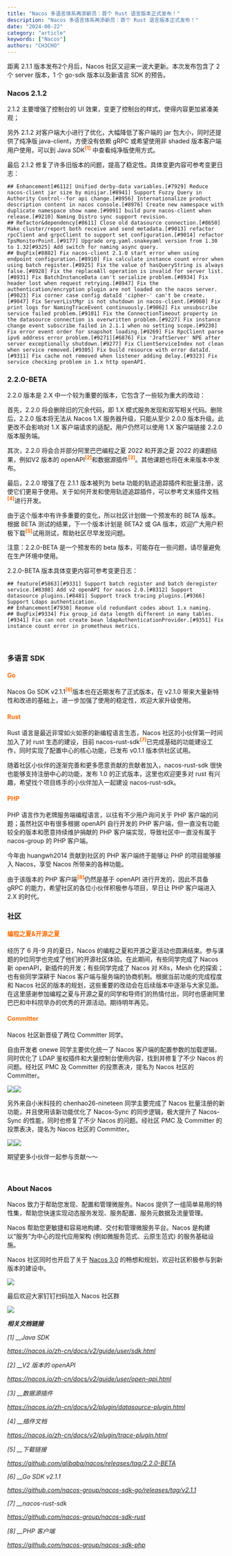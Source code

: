 ```yaml
---
title: "Nacos 多语言体系再添新员：首个 Rust 语言版本正式发布！"
description: "Nacos 多语言体系再添新员：首个 Rust 语言版本正式发布！"
date: "2024-08-22"
category: "article"
keywords: ["Nacos"]
authors: "CH3CHO"
---
```


<font style="color:rgba(0, 0, 0, 0.9);">距离 2.1.1 版本发布2个月后，Nacos 社区又迎来一波大更新。本次发布包含了 2 个 server 版本，1 个 go-sdk 版本以及新语言 SDK 的预告。</font>

### Nacos 2.1.2
<font style="color:rgba(0, 0, 0, 0.9);">2.1.2 主要增强了控制台的 UI 效果，变更了控制台的样式，使得内容更加紧凑美观；</font>

<font style="color:rgba(0, 0, 0, 0.9);">另外 2.1.2 对客户端大小进行了优化，大幅降低了客户端的 jar 包大小，同时还提供了纯净版 java-client，方便没有依赖 gRPC 或希望使用非 shaded 版本客户端用户使用，可以到 Java SDK</font><sup>**<font style="color:rgb(255, 106, 0);">[1</font>**</sup><sup>**<font style="color:rgb(255, 106, 0);">]</font>**</sup><font style="color:rgba(0, 0, 0, 0.9);"> </font><font style="color:rgba(0, 0, 0, 0.9);">中查看纯净版使用方式。</font>

<font style="color:rgba(0, 0, 0, 0.9);">最后 2.1.2 修复了许多旧版本的问题，提高了稳定性。具体变更内容可参考变更日志：</font>

```plain
## Enhancement[#6112] Unified derby-data variables.[#7929] Reduce nacos-client jar size by minijar.[#8941] Support Fuzzy Query in Authority Control--for api change.[#8956] Internationalize product description content in nacos console.[#8976] Create new namespace with duplicate namespace show name.[#9091] build pure nacos-client when release.[#9210] Naming Distro sync support revision.
## Refactor&dependency[#8611] Close old datasource connection.[#8650] Make cluster/report both receive and send metadata.[#9013] refactor rpcClient and grpcClient to support set configuration.[#9014] refactor TpsMonitorPoint.[#9177] Upgrade org.yaml.snakeyaml version from 1.30 to 1.32[#9325] Add switch for naming async query.
## BugFix[#8882] Fix nacos-client 2.1.0 start error when using endpoint configuration.[#8910] Fix calculate instance count error when using batch register.[#8925] Fix the value of hasQueryString is always false.[#8928] Fix the replaceAll operation is invalid for server list.[#8931] Fix BatchInstanceData can't serialize problem.[#8934] Fix header lost when request retrying.[#8947] Fix the authentication/encryption plugin are not loaded on the nacos server.[#9023] Fix corner case config dataId 'cipher-' can't be create.[#9047] Fix ServerListMgr is not shutdown in nacos-client.[#9060] Fix print logs for NamingTraceEvent continuously.[#9062] Fix unsubscribe service failed problem.[#9101] Fix the ConnectionTimeout property in the datasource connection is overwritten problem.[#9227] Fix instance change event subscribe failed in 2.1.1 when no setting scope.[#9230] Fix error event order for snapshot loading.[#9269] Fix RpcClient parse ipv6 address error problem.[#9271][#6876] Fix 'JraftServer' NPE after server exceptionally shutdown.[#9277] Fix ClientServiceIndex not clean when service removed.[#9305] Fix build resource with error dataId.[#9311] Fix cache not removed when listener adding delay.[#9323] Fix service checking problem in 1.x http openAPI.
```

### 2.2.0-BETA
<font style="color:rgba(0, 0, 0, 0.9);">2.2.0 版本是 2.X 中一个较为重要的版本，它包含了一些较为重大的改动：</font><font style="color:rgba(0, 0, 0, 0.9);">  
</font>

<font style="color:rgba(0, 0, 0, 0.9);">首先，2.2.0 将会删除旧的冗余代码，即 1.X 模式服务发现和双写相关代码。删除后，2.2.0 版本将无法从 Nacos 1.X 服务器升级，只能从至少 2.0.0 版本升级。此更改不会影响对 1.X 客户端请求的适配，用户仍然可以使用 1.X 客户端链接 2.2.0 版本服务端。</font>

<font style="color:rgba(0, 0, 0, 0.9);">其次，2.2.0 将会合并部分阿里巴巴编程之夏 2022 和开源之夏 2022 的课题结果，例如V2 版本的 openAPI</font><sup>**<font style="color:rgb(255, 106, 0);">[2</font>**</sup><sup>**<font style="color:rgb(255, 106, 0);">]</font>**</sup><font style="color:rgba(0, 0, 0, 0.9);">和数据源插件</font><sup>**<font style="color:rgb(255, 106, 0);">[3</font>**</sup><sup>**<font style="color:rgb(255, 106, 0);">]</font>**</sup><font style="color:rgba(0, 0, 0, 0.9);">。其他课题也将在未来版本中发布。</font>

<font style="color:rgba(0, 0, 0, 0.9);">最后，2.2.0 增强了在 2.1.1 版本被列为 beta 功能的轨迹追踪插件和批量注册，这使它们更易于使用。关于如何开发和使用轨迹追踪插件，可以参考文末插件文档</font><sup>**<font style="color:rgb(255, 106, 0);">[4</font>**</sup><sup>**<font style="color:rgb(255, 106, 0);">]</font>**</sup><font style="color:rgba(0, 0, 0, 0.9);">进行开发。</font>

<font style="color:rgba(0, 0, 0, 0.9);">由于这个版本中有许多重要的变化，所以社区计划做一个预发布的 BETA 版本。根据 BETA 测试的结果，下一个版本计划是 BETA2 或 GA 版本，欢迎广大用户积极下载</font><sup>**<font style="color:rgb(255, 106, 0);">[5</font>**</sup><sup>**<font style="color:rgb(255, 106, 0);">]</font>**</sup><font style="color:rgba(0, 0, 0, 0.9);">试用测试，帮助社区尽早发现问题。</font>

注意：2.2.0-BETA 是一个预发布的 beta 版本，可能存在一些问题，请尽量避免在生产环境中使用。

<font style="color:rgba(0, 0, 0, 0.9);">2.2.0-BETA 版本具体变更内容可参考变更日志：</font>

```plain
## feature[#5863][#9331] Support batch register and batch deregister service.[#8308] Add v2 openAPI for nacos 2.0.[#8312] Support datasource plugins.[#8481] Support track tracing plugins.[#9366] Support Ldaps authentication.
## Enhancement[#7930] Reomve old redundant codes about 1.x naming.
## BugFix[#9334] Fix group_id data length different in many tables.[#9341] Fix can not create bean ldapAuthenticationProvider.[#9351] Fix instance count error in prometheus metrics.
```

_**<font style="color:rgb(242, 98, 46);">  
</font>**_

### 多语言 SDK
#### <font style="color:rgb(255, 106, 0);">Go</font>
<font style="color:rgba(0, 0, 0, 0.9);">Nacos Go SDK v2.1.1</font><sup>**<font style="color:rgb(255, 106, 0);">[6</font>**</sup><sup>**<font style="color:rgb(255, 106, 0);">]</font>**</sup><font style="color:rgba(0, 0, 0, 0.9);">版本也在近期发布了正式版本，在 v2.1.0 带来大量新特性和改进的基础上，进一步加强了使用的稳定性，欢迎大家升级使用。</font>

#### <font style="color:rgb(255, 106, 0);">Rust</font>
<font style="color:rgba(0, 0, 0, 0.9);">Rust 语言是最近非常如火如荼</font><font style="color:rgba(0, 0, 0, 0.9);">的新编程语言生态，Nacos 社区的小伙伴第一时间加入了对 rust 生态的建设，目前 nacos-rust-sdk</font><sup>**<font style="color:rgb(255, 106, 0);">[7</font>**</sup><sup>**<font style="color:rgb(255, 106, 0);">]</font>**</sup><font style="color:rgba(0, 0, 0, 0.9);">已完成基础的功能建设工作，同时实现了配置中心的核心功能，已发布 v0.1.1 版本供社区试用。</font><font style="color:rgba(0, 0, 0, 0.9);">  
</font>

<font style="color:rgba(0, 0, 0, 0.9);">随着社区小伙伴的逐渐完善和更多愿意贡献的贡献者加入，nacos-rust-sdk 很快也能够支持注册中心的功能，发布 1.0 的正式版本，这里也欢迎更多对 rust 有兴趣，希望找个项目练手的小伙伴加入一起建设 nacos-rust-sdk。</font>

#### <font style="color:rgb(255, 106, 0);">PHP</font>
<font style="color:rgba(0, 0, 0, 0.9);">PHP 语言作为老牌服务端编程语言，以往有不少用户询问关于 PHP 客户端的问题；</font><font style="color:rgba(0, 0, 0, 0.9);">虽然社区中有很多根据 openAPI 自行开发的 PHP 客户端，但一直没有功能较全的版本和愿意持续维护捐献的 PHP 客户端实现，导致社区中一直没有属于 nacos-group 的 PHP 客户端。</font><font style="color:rgba(0, 0, 0, 0.9);">  
</font>

<font style="color:rgba(0, 0, 0, 0.9);">今年由 huangwh2014 贡献到社区的 PHP 客户端终于能够让 PHP 的项目能够接入 Nacos，享受 Nacos 所带来的各种功能。</font>

<font style="color:rgba(0, 0, 0, 0.9);">由于该版本的 PHP 客户端</font><sup>**<font style="color:rgb(255, 106, 0);">[8</font>**</sup><sup>**<font style="color:rgb(255, 106, 0);">]</font>**</sup><font style="color:rgba(0, 0, 0, 0.9);">仍然是基于 openAPI 进行开发的，因此不具备 gRPC 的能力，希望社区的各位小伙伴积极参与项目，早日让 PHP 客户端进入 2.X 的时代。</font>

### 社区
#### <font style="color:rgb(255, 106, 0);">编程之夏&开源之夏</font>
<font style="color:rgba(0, 0, 0, 0.9);">经历了 6 月-9 月的夏日，Nacos 的编程之夏和开源之夏活动也圆满结束。</font><font style="color:rgba(0, 0, 0, 0.9);">参与课题的9位同学也完成了他们的开源社区体验。</font><font style="color:rgba(0, 0, 0, 0.9);">在此期间，有些同学完成了 Nacos 新 openAPI，新插件的开发；</font><font style="color:rgba(0, 0, 0, 0.9);">有些同学完成了 Nacos 对 K8s，Mesh 化的探索；</font><font style="color:rgba(0, 0, 0, 0.9);">也有些同学深耕于 Nacos 客户端与服务端的协商机制。</font><font style="color:rgba(0, 0, 0, 0.9);">根据当前功能的完成程度和 Nacos 社区的版本的规划，这些重要的改动会在后续版本中逐渐与大家见面。</font><font style="color:rgba(0, 0, 0, 0.9);">在这里感谢参加编程之夏与开源之夏的同学和导师们的热情付出，同时也感谢阿里巴巴和中科院举办的优秀的开源活动。</font><font style="color:rgba(0, 0, 0, 0.9);">期待明年再见。</font>

#### <font style="color:rgb(255, 106, 0);">Committer</font>
<font style="color:rgba(0, 0, 0, 0.9);">Nacos 社区新晋级了两位 Committer 同学。</font><font style="color:rgba(0, 0, 0, 0.9);">  
</font>

<font style="color:rgba(0, 0, 0, 0.9);">自由开发者 onewe 同学主要优化统一了 Nacos 客户端的配置参数的加载逻辑，同时优化了 LDAP 鉴权插件和大量控制台使用内容，找到并修复了不少 Nacos 的问题。经社区 PMC 及 Committer 的投票表决，提名为 Nacos 社区的 Committer。</font>

![](/img/1728552176806.png)![](/img/1728552177000.png)

<font style="color:rgba(0, 0, 0, 0.9);">另外来自小米科技的 chenhao26-nineteen 同学主要完成了 Nacos 批量注册的新功能，并且使用该新功能优化了 Nacos-Sync 的同步逻辑，极大提升了 Nacos-Sync 的性能，同时也修复了不少 Nacos 的问题。经社区 PMC 及 Committer 的投票表决，提名为 Nacos 社区的 Committer。</font>

![](/img/1728552177186.png)![](/img/1728552177410.png)

<font style="color:rgba(0, 0, 0, 0.9);">期望更多小伙伴一起参与贡献～～</font>

_**<font style="color:rgb(242, 98, 46);">  
</font>**_

### About Nacos
<font style="color:rgba(0, 0, 0, 0.9);">Nacos 致力于帮助您发现、配置和管理微服务。</font><font style="color:rgba(0, 0, 0, 0.9);">Nacos 提供了一组简单易用的特性集，帮助您快速实现动态服务发现、服务配置、服务元数据及流量管理。</font><font style="color:rgba(0, 0, 0, 0.9);">  
</font>

<font style="color:rgba(0, 0, 0, 0.9);">Nacos 帮助您更敏捷和容易地构建、交付和管理微服务平台。Nacos 是构建以“服务”为中心的现代应用架构 (例如微服务范式、云原生范式) 的服务基础设施。</font>

<font style="color:rgba(0, 0, 0, 0.9);">Nacos 社区同时也开启了关于 </font>[<font style="color:rgba(0, 0, 0, 0.9);">Nacos 3.0</font>](https://mp.weixin.qq.com/s?__biz=MzU4NzU0MDIzOQ==&mid=2247511397&idx=3&sn=3ed3ef95e5ce1e396554ba4f370a0254&scene=21#wechat_redirect)<font style="color:rgba(0, 0, 0, 0.9);"> </font><font style="color:rgba(0, 0, 0, 0.9);">的畅想和规划，欢迎社区积极参与到新版本的建设中。</font>

![](/img/1728552177643.png)

<font style="color:rgba(0, 0, 0, 0.9);">最后欢迎大家钉钉扫码加入 Nacos 社区群</font>

![](/img/1728552177846.png)

_**<font style="color:rgb(34, 34, 34);">相关文档链接</font>**_

_<font style="color:rgb(34, 34, 34);">[1] </font>__<font style="color:rgb(34, 34, 34);">Java SDK</font>_

_<u><font style="color:rgb(0, 122, 170);">https://nacos.io/zh-cn/docs/v2/guide/user/sdk.html</font></u>_

_<font style="color:rgb(34, 34, 34);">[2] </font>__<font style="color:rgb(34, 34, 34);">V2 版本的 openAPI</font>_

_<u><font style="color:rgb(0, 122, 170);">https://nacos.io/zh-cn/docs/v2/guide/user/open-api.html</font></u>_

_<font style="color:rgb(34, 34, 34);">[3] </font>__<font style="color:rgb(34, 34, 34);">数据源插件</font>_

_<u><font style="color:rgb(0, 122, 170);">https://nacos.io/zh-cn/docs/v2/plugin/datasource-plugin.html</font></u>_

_<font style="color:rgb(34, 34, 34);">[4] </font>__<font style="color:rgb(34, 34, 34);">插件文档</font>_

_<u><font style="color:rgb(0, 122, 170);">https://nacos.io/zh-cn/docs/v2/plugin/trace-plugin.html</font></u>_

_<font style="color:rgb(34, 34, 34);">[5] </font>__<font style="color:rgb(34, 34, 34);">下载链接</font>_

_<u><font style="color:rgb(0, 122, 170);">https://github.com/alibaba/nacos/releases/tag/2.2.0-BETA</font></u>_

_<font style="color:rgb(34, 34, 34);">[6] </font>__<font style="color:rgb(34, 34, 34);">Go SDK v2.1.1</font>_

_<u><font style="color:rgb(0, 122, 170);">https://github.com/nacos-group/nacos-sdk-go/releases/tag/v2.1.1</font></u>_

_<font style="color:rgb(34, 34, 34);">[7] </font>__<font style="color:rgb(34, 34, 34);">nacos-rust-sdk</font>_

_<u><font style="color:rgb(0, 122, 170);">https://github.com/nacos-group/nacos-sdk-rust</font></u>_

_<font style="color:rgb(34, 34, 34);">[8] </font>__<font style="color:rgb(34, 34, 34);">PHP 客户端</font>_

_<u><font style="color:rgb(0, 122, 170);">https://github.com/nacos-group/nacos-sdk-php</font></u>_



